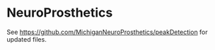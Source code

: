 # NeuroProsthetics
See https://github.com/MichiganNeuroProsthetics/peakDetection for updated files.
